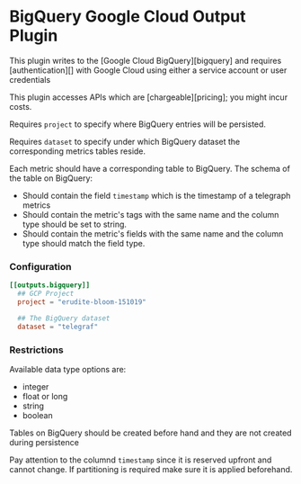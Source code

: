 # BigQuery Google Cloud Output Plugin

This plugin writes to the [Google Cloud BigQuery][bigquery] and requires [authentication][] 
with Google Cloud using either a service account or user credentials

This plugin accesses APIs which are [chargeable][pricing]; you might incur
costs.

Requires `project` to specify where BigQuery entries will be persisted.

Requires `dataset` to specify under which BigQuery dataset the corresponding metrics tables reside.

Each metric should have a corresponding table to BigQuery. 
The schema of the table on BigQuery:
* Should contain the field `timestamp` which is the timestamp of a telegraph metrics
* Should contain the metric's tags with the same name and the column type should be set to string.
* Should contain the metric's fields with the same name and the column type should match the field type.

### Configuration

```toml
[[outputs.bigquery]]
  ## GCP Project
  project = "erudite-bloom-151019"

  ## The BigQuery dataset
  dataset = "telegraf"
```

### Restrictions

Available data type options are:
* integer
* float or long
* string
* boolean

Tables on BigQuery should be created before hand and they are not created during persistence

Pay attention to the columnd `timestamp` since it is reserved upfront and cannot change. 
If partitioning is required make sure it is applied beforehand.

